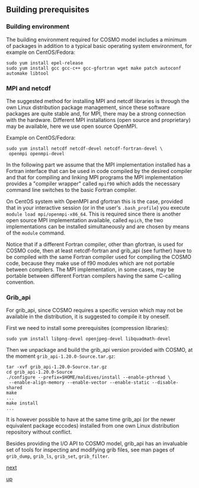 ## Building prerequisites

### Building environment

The building environment required for COSMO model includes a minimum
of packages in addition to a typical basic operating system
environment, for example on CentOS/Fedora:

```
sudo yum install epel-release
sudo yum install gcc gcc-c++ gcc-gfortran wget make patch autoconf automake libtool
```

### MPI and netcdf

The suggested method for installing MPI and netcdf libraries is
through the own Linux distribution package management, since these
software packages are quite stable and, for MPI, there may be a strong
connection with the hardware. Different MPI installations (open source
and proprietary) may be available, here we use open source OpenMPI.

Example on CentOS/Fedora:

```
sudo yum install netcdf netcdf-devel netcdf-fortran-devel \
 openmpi openmpi-devel
```

In the following part we assume that the MPI implementation installed
has a Fortran interface that can be used in code compiled by the
desired compiler and that for compiling and linking MPI programs the
MPI implementation provides a "compiler wrapper" called `mpif90` which
adds the necessary command line switches to the basic Fortran
compiler.

On CentOS system with OpenMPI and gfortran this is the case, provided
that in your interactive session (or in the user's `.bash_profile`)
you execute `module load mpi/openmpi-x86_64`. This is required since
there is another open source MPI implementation available, called
`mpich`, the two implementations can be installed simultaneously and
are chosen by means of the `module` command.


Notice that if a different Fortran compiler, other than gfortran, is
used for COSMO code, then at least netcdf-fortran and grib_api (see
further) have to be compiled with the same Fortran compiler used for
compiling the COSMO code, because they make use of f90 modules which
are not portable between compilers. The MPI implementation, in some
cases, may be portable between different Fortran compilers having the
same C-calling convention.

### Grib_api

For grib_api, since COSMO requires a specific version which may not be
available in the distribution, it is suggested to compile it by
oneself.

First we need to install some prerequisites (compression libraries):

```
sudo yum install libpng-devel openjpeg-devel libquadmath-devel
```

Then we unpackage and build the grib_api version provided with COSMO,
at the moment `grib_api-1.20.0-Source.tar.gz`:

```
tar -xvf grib_api-1.20.0-Source.tar.gz
cd grib_api-1.20.0-Source
./configure --prefix=$HOME/maldives/install --enable-pthread \
 --enable-align-memory --enable-vector --enable-static --disable-shared
make
...
make install
...
```

It is however possible to have at the same time grib_api (or the newer
equivalent package eccodes) installed from one own Linux distribution
repository without conflict.

Besides providing the I/O API to COSMO model, grib_api has an
invaluable set of tools for inspecting and modifying grib files, see
man pages of `grib_dump`, `grib_ls`, `grib_set`, `grib_filter`.

[next](building_cosmo_code.md)

[up](README.md)